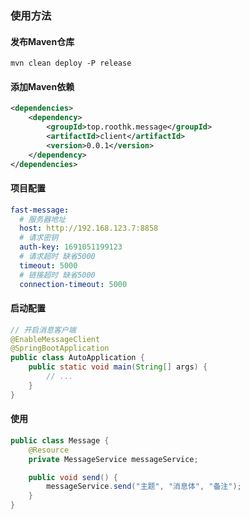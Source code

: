 ### 使用方法

#### 发布Maven仓库
```
mvn clean deploy -P release
```
#### 添加Maven依赖
```xml
<dependencies>
    <dependency>
        <groupId>top.roothk.message</groupId>
        <artifactId>client</artifactId>
        <version>0.0.1</version>
    </dependency>
</dependencies>
```

#### 项目配置
```yaml
fast-message:
  # 服务器地址
  host: http://192.168.123.7:8858
  # 请求密钥
  auth-key: 1691051199123
  # 请求超时 缺省5000
  timeout: 5000
  # 链接超时 缺省5000
  connection-timeout: 5000
```

#### 启动配置
```java
// 开启消息客户端
@EnableMessageClient
@SpringBootApplication
public class AutoApplication {
    public static void main(String[] args) {
        // ...
    }
}
```

#### 使用
```java
public class Message {
    @Resource
    private MessageService messageService;

    public void send() {
        messageService.send("主题", "消息体", "备注");
    }
}

```
